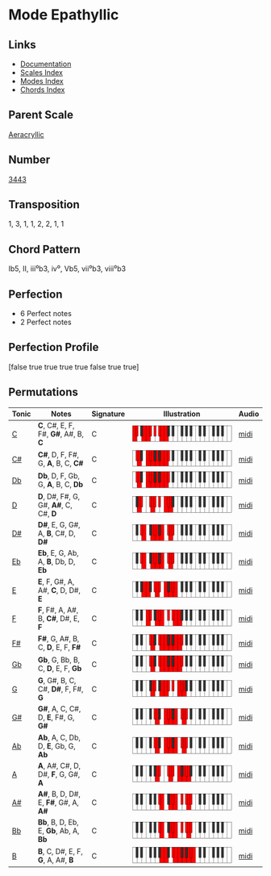 # Mode Epathyllic

## Links

- [Documentation](README.md)
- [Scales Index](Scales.md)
- [Modes Index](Modes.md)
- [Chords Index](Chords.md)

## Parent Scale

[Aeracryllic](ScaleAeracryllic.md)

## Number

[3443](https://ianring.com/musictheory/scales/3443)

## Transposition

1, 3, 1, 1, 2, 2, 1, 1

## Chord Pattern

Ib5, II, iii⁰b3, iv⁰, Vb5, vii⁰b3, viii⁰b3

## Perfection

- 6 Perfect notes
- 2 Perfect notes

## Perfection Profile

[false true true true true false true true]

## Permutations

| Tonic | Notes | Signature | Illustration | Audio |
|-------|-------|-----------|--------------|-------|
| [C](ModeCNaturalEpathyllic.md) | **C**, C#, E, F, F#, **G#**, A#, B, **C** | C | ![CNaturalEpathyllic](ModeCNaturalEpathyllic.png) | [midi](https://github.com/edipermadi/music/blob/main/docs/ModeCNaturalEpathyllic.mid?raw=true) |
| [C#](ModeCSharpEpathyllic.md) | **C#**, D, F, F#, G, **A**, B, C, **C#** | C | ![CSharpEpathyllic](ModeCSharpEpathyllic.png) | [midi](https://github.com/edipermadi/music/blob/main/docs/ModeCSharpEpathyllic.mid?raw=true) |
| [Db](ModeDFlatEpathyllic.md) | **Db**, D, F, Gb, G, **A**, B, C, **Db** | C | ![DFlatEpathyllic](ModeDFlatEpathyllic.png) | [midi](https://github.com/edipermadi/music/blob/main/docs/ModeDFlatEpathyllic.mid?raw=true) |
| [D](ModeDNaturalEpathyllic.md) | **D**, D#, F#, G, G#, **A#**, C, C#, **D** | C | ![DNaturalEpathyllic](ModeDNaturalEpathyllic.png) | [midi](https://github.com/edipermadi/music/blob/main/docs/ModeDNaturalEpathyllic.mid?raw=true) |
| [D#](ModeDSharpEpathyllic.md) | **D#**, E, G, G#, A, **B**, C#, D, **D#** | C | ![DSharpEpathyllic](ModeDSharpEpathyllic.png) | [midi](https://github.com/edipermadi/music/blob/main/docs/ModeDSharpEpathyllic.mid?raw=true) |
| [Eb](ModeEFlatEpathyllic.md) | **Eb**, E, G, Ab, A, **B**, Db, D, **Eb** | C | ![EFlatEpathyllic](ModeEFlatEpathyllic.png) | [midi](https://github.com/edipermadi/music/blob/main/docs/ModeEFlatEpathyllic.mid?raw=true) |
| [E](ModeENaturalEpathyllic.md) | **E**, F, G#, A, A#, **C**, D, D#, **E** | C | ![ENaturalEpathyllic](ModeENaturalEpathyllic.png) | [midi](https://github.com/edipermadi/music/blob/main/docs/ModeENaturalEpathyllic.mid?raw=true) |
| [F](ModeFNaturalEpathyllic.md) | **F**, F#, A, A#, B, **C#**, D#, E, **F** | C | ![FNaturalEpathyllic](ModeFNaturalEpathyllic.png) | [midi](https://github.com/edipermadi/music/blob/main/docs/ModeFNaturalEpathyllic.mid?raw=true) |
| [F#](ModeFSharpEpathyllic.md) | **F#**, G, A#, B, C, **D**, E, F, **F#** | C | ![FSharpEpathyllic](ModeFSharpEpathyllic.png) | [midi](https://github.com/edipermadi/music/blob/main/docs/ModeFSharpEpathyllic.mid?raw=true) |
| [Gb](ModeGFlatEpathyllic.md) | **Gb**, G, Bb, B, C, **D**, E, F, **Gb** | C | ![GFlatEpathyllic](ModeGFlatEpathyllic.png) | [midi](https://github.com/edipermadi/music/blob/main/docs/ModeGFlatEpathyllic.mid?raw=true) |
| [G](ModeGNaturalEpathyllic.md) | **G**, G#, B, C, C#, **D#**, F, F#, **G** | C | ![GNaturalEpathyllic](ModeGNaturalEpathyllic.png) | [midi](https://github.com/edipermadi/music/blob/main/docs/ModeGNaturalEpathyllic.mid?raw=true) |
| [G#](ModeGSharpEpathyllic.md) | **G#**, A, C, C#, D, **E**, F#, G, **G#** | C | ![GSharpEpathyllic](ModeGSharpEpathyllic.png) | [midi](https://github.com/edipermadi/music/blob/main/docs/ModeGSharpEpathyllic.mid?raw=true) |
| [Ab](ModeAFlatEpathyllic.md) | **Ab**, A, C, Db, D, **E**, Gb, G, **Ab** | C | ![AFlatEpathyllic](ModeAFlatEpathyllic.png) | [midi](https://github.com/edipermadi/music/blob/main/docs/ModeAFlatEpathyllic.mid?raw=true) |
| [A](ModeANaturalEpathyllic.md) | **A**, A#, C#, D, D#, **F**, G, G#, **A** | C | ![ANaturalEpathyllic](ModeANaturalEpathyllic.png) | [midi](https://github.com/edipermadi/music/blob/main/docs/ModeANaturalEpathyllic.mid?raw=true) |
| [A#](ModeASharpEpathyllic.md) | **A#**, B, D, D#, E, **F#**, G#, A, **A#** | C | ![ASharpEpathyllic](ModeASharpEpathyllic.png) | [midi](https://github.com/edipermadi/music/blob/main/docs/ModeASharpEpathyllic.mid?raw=true) |
| [Bb](ModeBFlatEpathyllic.md) | **Bb**, B, D, Eb, E, **Gb**, Ab, A, **Bb** | C | ![BFlatEpathyllic](ModeBFlatEpathyllic.png) | [midi](https://github.com/edipermadi/music/blob/main/docs/ModeBFlatEpathyllic.mid?raw=true) |
| [B](ModeBNaturalEpathyllic.md) | **B**, C, D#, E, F, **G**, A, A#, **B** | C | ![BNaturalEpathyllic](ModeBNaturalEpathyllic.png) | [midi](https://github.com/edipermadi/music/blob/main/docs/ModeBNaturalEpathyllic.mid?raw=true) |
